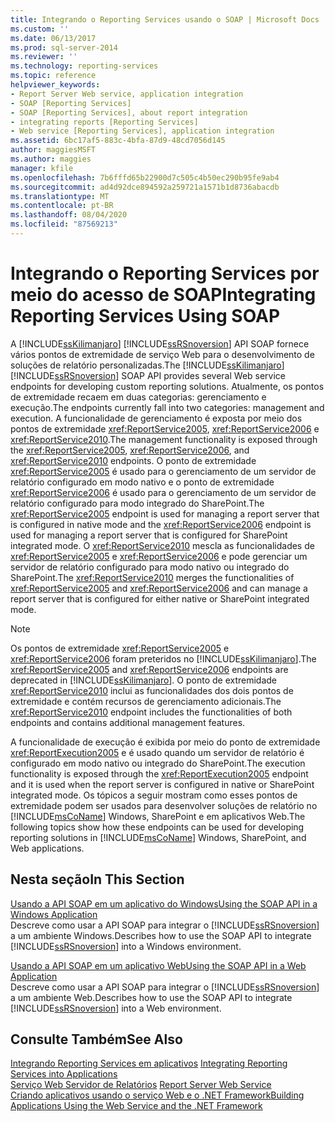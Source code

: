 ```yaml
---
title: Integrando o Reporting Services usando o SOAP | Microsoft Docs
ms.custom: ''
ms.date: 06/13/2017
ms.prod: sql-server-2014
ms.reviewer: ''
ms.technology: reporting-services
ms.topic: reference
helpviewer_keywords:
- Report Server Web service, application integration
- SOAP [Reporting Services]
- SOAP [Reporting Services], about report integration
- integrating reports [Reporting Services]
- Web service [Reporting Services], application integration
ms.assetid: 6bc17af5-883c-4bfa-87d9-48cd7056d145
author: maggiesMSFT
ms.author: maggies
manager: kfile
ms.openlocfilehash: 7b6fffd65b22900d7c505c4b50ec290b95fe9ab4
ms.sourcegitcommit: ad4d92dce894592a259721a1571b1d8736abacdb
ms.translationtype: MT
ms.contentlocale: pt-BR
ms.lasthandoff: 08/04/2020
ms.locfileid: "87569213"
---
```

# <a name="integrating-reporting-services-using-soap"></a><span data-ttu-id="99cbe-102">Integrando o Reporting Services por meio do acesso de SOAP</span><span class="sxs-lookup"><span data-stu-id="99cbe-102">Integrating Reporting Services Using SOAP</span></span>
  <span data-ttu-id="99cbe-103">A [!INCLUDE[ssKilimanjaro](../../includes/sskilimanjaro-md.md)] [!INCLUDE[ssRSnoversion](../../includes/ssrsnoversion-md.md)] API SOAP fornece vários pontos de extremidade de serviço Web para o desenvolvimento de soluções de relatório personalizadas.</span><span class="sxs-lookup"><span data-stu-id="99cbe-103">The [!INCLUDE[ssKilimanjaro](../../includes/sskilimanjaro-md.md)] [!INCLUDE[ssRSnoversion](../../includes/ssrsnoversion-md.md)] SOAP API provides several Web service endpoints for developing custom reporting solutions.</span></span> <span data-ttu-id="99cbe-104">Atualmente, os pontos de extremidade recaem em duas categorias: gerenciamento e execução.</span><span class="sxs-lookup"><span data-stu-id="99cbe-104">The endpoints currently fall into two categories: management and execution.</span></span> <span data-ttu-id="99cbe-105">A funcionalidade de gerenciamento é exposta por meio dos pontos de extremidade <xref:ReportService2005>, <xref:ReportService2006> e <xref:ReportService2010>.</span><span class="sxs-lookup"><span data-stu-id="99cbe-105">The management functionality is exposed through the <xref:ReportService2005>, <xref:ReportService2006>, and <xref:ReportService2010> endpoints.</span></span> <span data-ttu-id="99cbe-106">O ponto de extremidade <xref:ReportService2005> é usado para o gerenciamento de um servidor de relatório configurado em modo nativo e o ponto de extremidade <xref:ReportService2006> é usado para o gerenciamento de um servidor de relatório configurado para modo integrado do SharePoint.</span><span class="sxs-lookup"><span data-stu-id="99cbe-106">The <xref:ReportService2005> endpoint is used for managing a report server that is configured in native mode and the <xref:ReportService2006> endpoint is used for managing a report server that is configured for SharePoint integrated mode.</span></span> <span data-ttu-id="99cbe-107">O <xref:ReportService2010> mescla as funcionalidades de <xref:ReportService2005> e <xref:ReportService2006> e pode gerenciar um servidor de relatório configurado para modo nativo ou integrado do SharePoint.</span><span class="sxs-lookup"><span data-stu-id="99cbe-107">The <xref:ReportService2010> merges the functionalities of <xref:ReportService2005> and <xref:ReportService2006> and can manage a report server that is configured for either native or SharePoint integrated mode.</span></span>  
  
> [!NOTE]  
>  <span data-ttu-id="99cbe-108">Os pontos de extremidade <xref:ReportService2005> e <xref:ReportService2006> foram preteridos no [!INCLUDE[ssKilimanjaro](../../includes/sskilimanjaro-md.md)].</span><span class="sxs-lookup"><span data-stu-id="99cbe-108">The <xref:ReportService2005> and <xref:ReportService2006> endpoints are deprecated in [!INCLUDE[ssKilimanjaro](../../includes/sskilimanjaro-md.md)].</span></span> <span data-ttu-id="99cbe-109">O ponto de extremidade <xref:ReportService2010> inclui as funcionalidades dos dois pontos de extremidade e contém recursos de gerenciamento adicionais.</span><span class="sxs-lookup"><span data-stu-id="99cbe-109">The <xref:ReportService2010> endpoint includes the functionalities of both endpoints and contains additional management features.</span></span>  
  
 <span data-ttu-id="99cbe-110">A funcionalidade de execução é exibida por meio do ponto de extremidade <xref:ReportExecution2005> e é usado quando um servidor de relatório é configurado em modo nativo ou integrado do SharePoint.</span><span class="sxs-lookup"><span data-stu-id="99cbe-110">The execution functionality is exposed through the <xref:ReportExecution2005> endpoint and it is used when the report server is configured in native or SharePoint integrated mode.</span></span> <span data-ttu-id="99cbe-111">Os tópicos a seguir mostram como esses pontos de extremidade podem ser usados para desenvolver soluções de relatório no [!INCLUDE[msCoName](../../includes/msconame-md.md)] Windows, SharePoint e em aplicativos Web.</span><span class="sxs-lookup"><span data-stu-id="99cbe-111">The following topics show how these endpoints can be used for developing reporting solutions in [!INCLUDE[msCoName](../../includes/msconame-md.md)] Windows, SharePoint, and Web applications.</span></span>  
  
## <a name="in-this-section"></a><span data-ttu-id="99cbe-112">Nesta seção</span><span class="sxs-lookup"><span data-stu-id="99cbe-112">In This Section</span></span>  
 [<span data-ttu-id="99cbe-113">Usando a API SOAP em um aplicativo do Windows</span><span class="sxs-lookup"><span data-stu-id="99cbe-113">Using the SOAP API in a Windows Application</span></span>](integrating-reporting-services-using-soap-windows-application.md)  
 <span data-ttu-id="99cbe-114">Descreve como usar a API SOAP para integrar o [!INCLUDE[ssRSnoversion](../../includes/ssrsnoversion-md.md)] a um ambiente Windows.</span><span class="sxs-lookup"><span data-stu-id="99cbe-114">Describes how to use the SOAP API to integrate [!INCLUDE[ssRSnoversion](../../includes/ssrsnoversion-md.md)] into a Windows environment.</span></span>  
  
 [<span data-ttu-id="99cbe-115">Usando a API SOAP em um aplicativo Web</span><span class="sxs-lookup"><span data-stu-id="99cbe-115">Using the SOAP API in a Web Application</span></span>](integrating-reporting-services-using-soap-web-application.md)  
 <span data-ttu-id="99cbe-116">Descreve como usar a API SOAP para integrar o [!INCLUDE[ssRSnoversion](../../includes/ssrsnoversion-md.md)] a um ambiente Web.</span><span class="sxs-lookup"><span data-stu-id="99cbe-116">Describes how to use the SOAP API to integrate [!INCLUDE[ssRSnoversion](../../includes/ssrsnoversion-md.md)] into a Web environment.</span></span>  
  
## <a name="see-also"></a><span data-ttu-id="99cbe-117">Consulte Também</span><span class="sxs-lookup"><span data-stu-id="99cbe-117">See Also</span></span>  
 <span data-ttu-id="99cbe-118">[Integrando Reporting Services em aplicativos](../application-integration/integrating-reporting-services-into-applications.md) </span><span class="sxs-lookup"><span data-stu-id="99cbe-118">[Integrating Reporting Services into Applications](../application-integration/integrating-reporting-services-into-applications.md) </span></span>  
 <span data-ttu-id="99cbe-119">[Serviço Web Servidor de Relatórios](../report-server-web-service/report-server-web-service.md) </span><span class="sxs-lookup"><span data-stu-id="99cbe-119">[Report Server Web Service](../report-server-web-service/report-server-web-service.md) </span></span>  
 [<span data-ttu-id="99cbe-120">Criando aplicativos usando o serviço Web e o .NET Framework</span><span class="sxs-lookup"><span data-stu-id="99cbe-120">Building Applications Using the Web Service and the .NET Framework</span></span>](../report-server-web-service/net-framework/building-applications-using-the-web-service-and-the-net-framework.md)  
  
  

